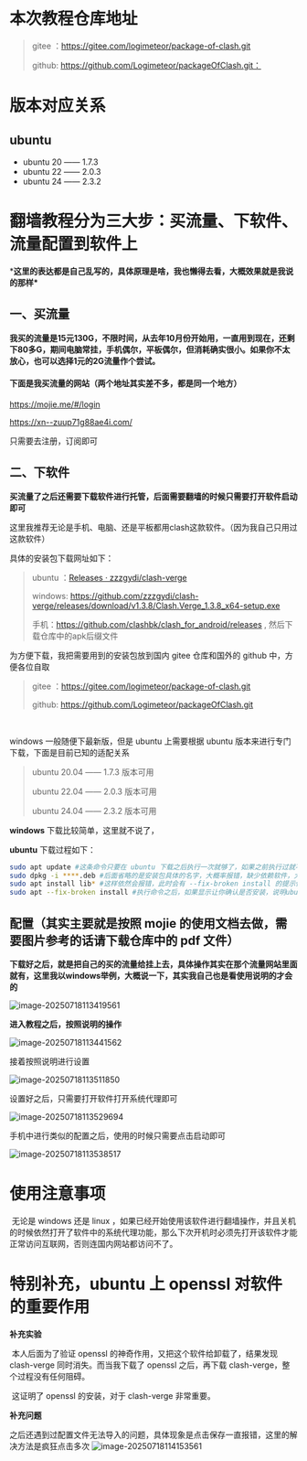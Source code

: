 # 本次教程仓库地址

> gitee ：https://gitee.com/logimeteor/package-of-clash.git
>
> github: https://github.com/Logimeteor/packageOfClash.git：

# 版本对应关系

## ubuntu

- ubuntu 20 —— 1.7.3
- ubuntu 22 —— 2.0.3 
- ubuntu 24 —— 2.3.2

## 



# 翻墙教程分为三大步：买流量、下软件、流量配置到软件上

***这里的表达都是自己乱写的，具体原理是啥，我也懒得去看，大概效果就是我说的那样\***

## 一、买流量

**我买的流量是15元130G，不限时间，从去年10月份开始用，一直用到现在，还剩下80多G，期间电脑常挂，手机偶尔，平板偶尔，但消耗确实很小。如果你不太放心，也可以选择1元的2G流量作个尝试。**

#### 下面是我买流量的网站（两个地址其实差不多，都是同一个地方）

https://mojie.me/#/login

https://xn--zuup71g88ae4i.com/

只需要去注册，订阅即可



## 二、下软件

**买流量了之后还需要下载软件进行托管，后面需要翻墙的时候只需要打开软件启动即可**

这里我推荐无论是手机、电脑、还是平板都用clash这款软件。（因为我自己只用过这款软件）

具体的安装包下载网址如下：

> ubuntu ：[Releases · zzzgydi/clash-verge](https://github.com/zzzgydi/clash-verge/releases)
>
> windows: https://github.com/zzzgydi/clash-verge/releases/download/v1.3.8/Clash.Verge_1.3.8_x64-setup.exe
>
> 手机：https://github.com/clashbk/clash_for_android/releases , 然后下载仓库中的apk后缀文件

为方便下载，我把需要用到的安装包放到国内 gitee 仓库和国外的 github 中，方便各位自取

> gitee ：https://gitee.com/logimeteor/package-of-clash.git
>
> github: https://github.com/Logimeteor/packageOfClash.git

​	

windows 一般随便下最新版，但是 ubuntu 上需要根据 ubuntu 版本来进行专门下载，下面是目前已知的适配关系

> ubuntu 20.04 —— 1.7.3 版本可用
>
> ubuntu  22.04 —— 2.0.3 版本可用
>
> ubuntu 24.04 —— 2.3.2 版本可用





**windows** 下载比较简单，这里就不说了，

**ubuntu** 下载过程如下：

```sh
sudo apt update #这条命令只要在 ubuntu 下载之后执行一次就够了，如果之前执行过就不需要再执行了
sudo dpkg -i ****.deb #后面省略的是安装包具体的名字，大概率报错，缺少依赖软件，大概是 lib** 的一个软件，下面就下载这个软件即可
sudo apt install lib* #这样依然会报错，此时会有 --fix-broken install 的提示信息，下面执行这条命令即可
sudo apt --fix-broken install #执行命令之后，如果显示让你确认是否安装，说明ubuntu可以安装这个版本的 clash，此次安装成功，如果显示让你确认是否卸载，那么说明这个 clash 不适配该版本的 ubuntu，此次安装失败
```



>  



## 配置（其实主要就是按照 mojie 的使用文档去做，需要图片参考的话请下载仓库中的 pdf 文件）

**下载好之后，就是把自己的买的流量给挂上去，具体操作其实在那个流量网站里面就有，这里我以windows举例，大概说一下，其实我自己也是看使用说明的才会的**

![image-20250718113419561](.\img\image-20250718113419561.png)

**进入教程之后，按照说明的操作**

![image-20250718113441562](.\img\image-20250718113441562.png)

接着按照说明进行设置

![image-20250718113511850](.\img\image-20250718113511850.png)



设置好之后，只需要打开软件打开系统代理即可

![image-20250718113529694](.\img\image-20250718113529694.png)



手机中进行类似的配置之后，使用的时候只需要点击启动即可

 ![image-20250718113538517](.\img\image-20250718113538517.png)



 

 

# 使用注意事项

​	无论是 windows  还是 linux ，如果已经开始使用该软件进行翻墙操作，并且关机的时候依然打开了软件中的系统代理功能，那么下次开机时必须先打开该软件才能正常访问互联网，否则连国内网站都访问不了。

# 特别补充，ubuntu 上 openssl 对软件的重要作用

**补充实验**

​	本人后面为了验证 openssl 的神奇作用，又把这个软件给卸载了，结果发现 clash-verge 同时消失。而当我下载了 openssl 之后，再下载 clash-verge，整个过程没有任何阻碍。

​	这证明了 openssl 的安装，对于 clash-verge 非常重要。

**补充问题**

​	之后还遇到过配置文件无法导入的问题，具体现象是点击保存一直报错，这里的解决方法是疯狂点击多次
![image-20250718114153561](.\img\image-20250718114153561.png)

